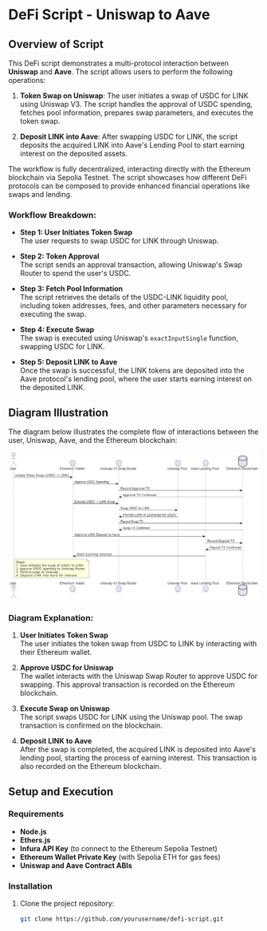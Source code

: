 # DeFi Script - Uniswap to Aave

## Overview of Script

This DeFi script demonstrates a multi-protocol interaction between **Uniswap** and **Aave**. The script allows users to perform the following operations:

1. **Token Swap on Uniswap**: The user initiates a swap of USDC for LINK using Uniswap V3. The script handles the approval of USDC spending, fetches pool information, prepares swap parameters, and executes the token swap.
  
2. **Deposit LINK into Aave**: After swapping USDC for LINK, the script deposits the acquired LINK into Aave's Lending Pool to start earning interest on the deposited assets.

The workflow is fully decentralized, interacting directly with the Ethereum blockchain via Sepolia Testnet. The script showcases how different DeFi protocols can be composed to provide enhanced financial operations like swaps and lending.

### **Workflow Breakdown:**

- **Step 1: User Initiates Token Swap**  
  The user requests to swap USDC for LINK through Uniswap.
  
- **Step 2: Token Approval**  
  The script sends an approval transaction, allowing Uniswap's Swap Router to spend the user's USDC.

- **Step 3: Fetch Pool Information**  
  The script retrieves the details of the USDC-LINK liquidity pool, including token addresses, fees, and other parameters necessary for executing the swap.

- **Step 4: Execute Swap**  
  The swap is executed using Uniswap's `exactInputSingle` function, swapping USDC for LINK.

- **Step 5: Deposit LINK to Aave**  
  Once the swap is successful, the LINK tokens are deposited into the Aave protocol's lending pool, where the user starts earning interest on the deposited LINK.

## Diagram Illustration

The diagram below illustrates the complete flow of interactions between the user, Uniswap, Aave, and the Ethereum blockchain:

![DeFi Interaction Diagram](./Image.png)

### **Diagram Explanation:**

1. **User Initiates Token Swap**  
   The user initiates the token swap from USDC to LINK by interacting with their Ethereum wallet.

2. **Approve USDC for Uniswap**  
   The wallet interacts with the Uniswap Swap Router to approve USDC for swapping. This approval transaction is recorded on the Ethereum blockchain.

3. **Execute Swap on Uniswap**  
   The script swaps USDC for LINK using the Uniswap pool. The swap transaction is confirmed on the blockchain.

4. **Deposit LINK to Aave**  
   After the swap is completed, the acquired LINK is deposited into Aave's lending pool, starting the process of earning interest. This transaction is also recorded on the Ethereum blockchain.

## Setup and Execution

### Requirements

- **Node.js**
- **Ethers.js**
- **Infura API Key** (to connect to the Ethereum Sepolia Testnet)
- **Ethereum Wallet Private Key** (with Sepolia ETH for gas fees)
- **Uniswap and Aave Contract ABIs**

### Installation

1. Clone the project repository:
   ```bash
   git clone https://github.com/yourusername/defi-script.git
